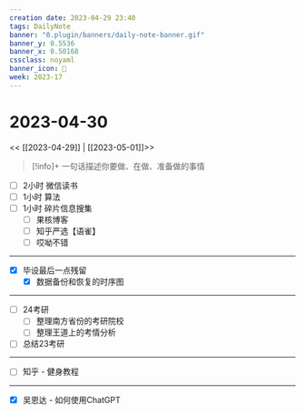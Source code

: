 ```yaml
---
creation date: 2023-04-29 23:40
tags: DailyNote
banner: "0.plugin/banners/daily-note-banner.gif"
banner_y: 0.5536
banner_x: 0.50168
cssclass: noyaml
banner_icon: 💌
week: 2023-17
---
```


# 2023-04-30

<< [[2023-04-29]] | [[2023-05-01]]>>


> [!info]+ 一句话描述你要做、在做、准备做的事情
> 


- [ ] 2小时 微信读书
- [ ] 1小时 算法
- [ ] 1小时 碎片信息搜集
	- [ ] 果核博客
	- [ ] 知乎严选【语雀】
	- [ ] 哎呦不错

---

- [x] 毕设最后一点残留
	- [x] 数据备份和恢复的时序图

---

- [ ] 24考研
	- [ ] 整理南方省份的考研院校
	- [ ] 整理王道上的考情分析
- [ ] 总结23考研

---

- [ ] 知乎 - 健身教程

---

- [x] 吴恩达 - 如何使用ChatGPT
